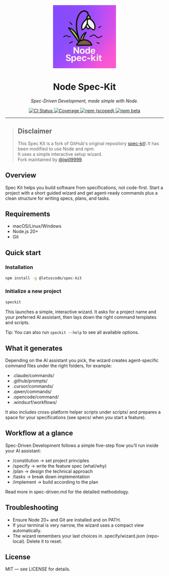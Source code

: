 <div align="center">
<img src="https://raw.githubusercontent.com/jwill9999/spec-kit/main/assets/img/logo_small.png" width="200" />
  <h1>Node Spec-Kit </h1>
  <p><em>Spec-Driven Development, made simple with Node.</em></p>
  
  <p>
    <a href="https://github.com/jwill9999/spec-kit/actions/workflows/node-ci.yml">
      <img alt="CI Status" src="https://github.com/jwill9999/spec-kit/actions/workflows/node-ci.yml/badge.svg" />
    </a>
    <a href="https://codecov.io/gh/jwill9999/spec-kit" >
      <img alt="Coverage" src="https://codecov.io/gh/jwill9999/spec-kit/branch/main/graph/badge.svg?token=" />
    </a>
    <a href="https://www.npmjs.com/package/@letuscode/spec-kit">
      <img alt="npm (scoped)" src="https://img.shields.io/npm/v/%40letuscode%2Fspec-kit.svg?label=npm%20latest" />
    </a>
    <a href="https://www.npmjs.com/package/@letuscode/spec-kit">
      <img alt="npm beta" src="https://img.shields.io/npm/v/%40letuscode%2Fspec-kit/beta.svg?label=npm%20beta" />
    </a>
  </p>
</div>

---

> ## Disclaimer
>
> This Spec Kit is a fork of GitHub's original repository [spec-kit](https://github.com/github/spec-kit.git.)\
> It has been modified to use Node and npm.\
> It uses a simple interactive setup wizard.\
> Fork maintained by [@jwill9999](https://github.com/jwill9999).

## Overview

Spec Kit helps you build software from specifications, not code-first. Start a project with a short guided wizard and get agent-ready commands plus a clean structure for writing specs, plans, and tasks.

## Requirements

- macOS/Linux/Windows
- Node.js 20+
- Git

## Quick start

### Installation

```bash
npm install -g @letuscode/spec-kit
```

### Initialize a new project

```bash
speckit
```

This launches a simple, interactive wizard. It asks for a project name and your preferred AI assistant, then lays down the right command templates and scripts.

Tip: You can also run `speckit --help` to see all available options.

## What it generates

Depending on the AI assistant you pick, the wizard creates agent-specific command files under the right folders, for example:

- .claude/commands/
- .github/prompts/
- .cursor/commands/
- .qwen/commands/
- .opencode/command/
- .windsurf/workflows/

It also includes cross-platform helper scripts under scripts/ and prepares a space for your specifications (see specs/ when you start a feature).

## Workflow at a glance

Spec-Driven Development follows a simple five-step flow you’ll run inside your AI assistant:

- /constitution → set project principles
- /specify → write the feature spec (what/why)
- /plan → design the technical approach
- /tasks → break down implementation
- /implement → build according to the plan

Read more in spec-driven.md for the detailed methodology.

## Troubleshooting

- Ensure Node 20+ and Git are installed and on PATH.
- If your terminal is very narrow, the wizard uses a compact view automatically.
- The wizard remembers your last choices in .specify/wizard.json (repo-local). Delete it to reset.

## License

MIT — see LICENSE for details.
